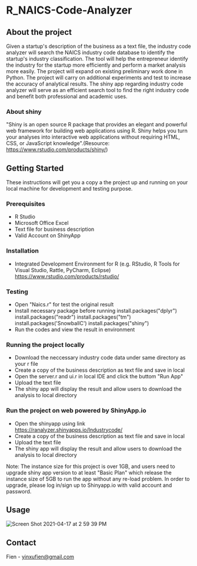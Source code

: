 # R_NAICS-Code-Analyzer
## About the project
Given a startup's description of the business as a text file, the industry code analyzer will search the NAICS industry code database to identify the startup's industry classification. The tool will help the entrepreneur identify the industry for the startup more efficiently and perform a market analysis more easily. The project will expand on existing preliminary work done in Python. The project will carry on additional experiments and test to increase the accuracy of analytical results. The shiny app regarding industry code analyzer will serve as an efficient search tool to find the right industry code and benefit both professional and academic uses.


### About shiny 
"Shiny is an open source R package that provides an elegant and powerful web framework for building web applications using R. Shiny helps you turn your analyses into interactive web applications without requiring HTML, CSS, or JavaScript knowledge".(Resource: https://www.rstudio.com/products/shiny/)



## Getting Started
These instructions will get you a copy a the project up and running on your local machine for development and testing purpose. 

### Prerequisites
* R Studio 
* Microsoft Office Excel 
* Text file for business description
* Valid Account on ShinyApp

### Installation
* Integrated Development Environment for R (e.g. RStudio, R Tools for Visual Studio, Rattle, PyCharm, Eclipse)
https://www.rstudio.com/products/rstudio/

### Testing
* Open "Naics.r" for test the original result 
* Install necessary package before running 
install.packages("dplyr")
install.packages("readr")
install.packages("tm")
install.packages('SnowballC')
install.packages("shiny")
* Run the codes and view the result in environment

### Running the project locally
* Download the neccessary industry code data under same directory as your r file 
* Create a copy of the business description as text file and save in local 
* Open the server.r and ui.r in local IDE and click the buttom "Run App" 
* Upload the text file
* The shiny app will display the result and allow users to download the analysis to local directory


### Run the project on web powered by ShinyApp.io
* Open the shinyapp using link https://ranalyzer.shinyapps.io/Industrycode/
* Create a copy of the business description as text file and save in local 
* Upload the text file
* The shiny app will display the result and allow users to download the analysis to local directory

Note: The instance size for this project is over 1GB, and users need to upgrade shiny app version to at least "Basic Plan" which release the instance size of 5GB to run the app without any re-load problem. In order to upgrade, please log in/sign up to Shinyapp.io with valid account and password.

## Usage 
![Screen Shot 2021-04-17 at 2 59 39 PM](https://user-images.githubusercontent.com/82678386/115124038-13207a00-9f8e-11eb-8d7f-d5d4fd221385.png)

## Contact 
Fien - yinxufien@gmail.com

